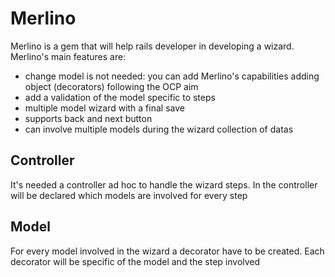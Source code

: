 # Merlino
Merlino is a gem that will help rails developer in developing a wizard. Merlino's main features are:
* change model is not needed: you can add Merlino's capabilities adding object (decorators) following the OCP aim
* add a validation of the model specific to steps
* multiple model wizard with a final save
* supports back and next button
* can involve multiple models during the wizard collection of datas
  
## Controller
It's needed a controller ad hoc to handle the wizard steps. In the controller will be declared which models are involved for every step

## Model
For every model involved in the wizard a decorator have to be created. Each decorator will be specific of the model and the step involved

